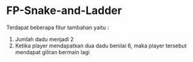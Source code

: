 # FP-Snake-and-Ladder
Terdapat beberapa fitur tambahan yaitu :
1. Jumlah dadu menjadi 2
2. Ketika player mendapatkan dua dadu benilai 6, maka player tersebut mendapat giliran bermain lagi

